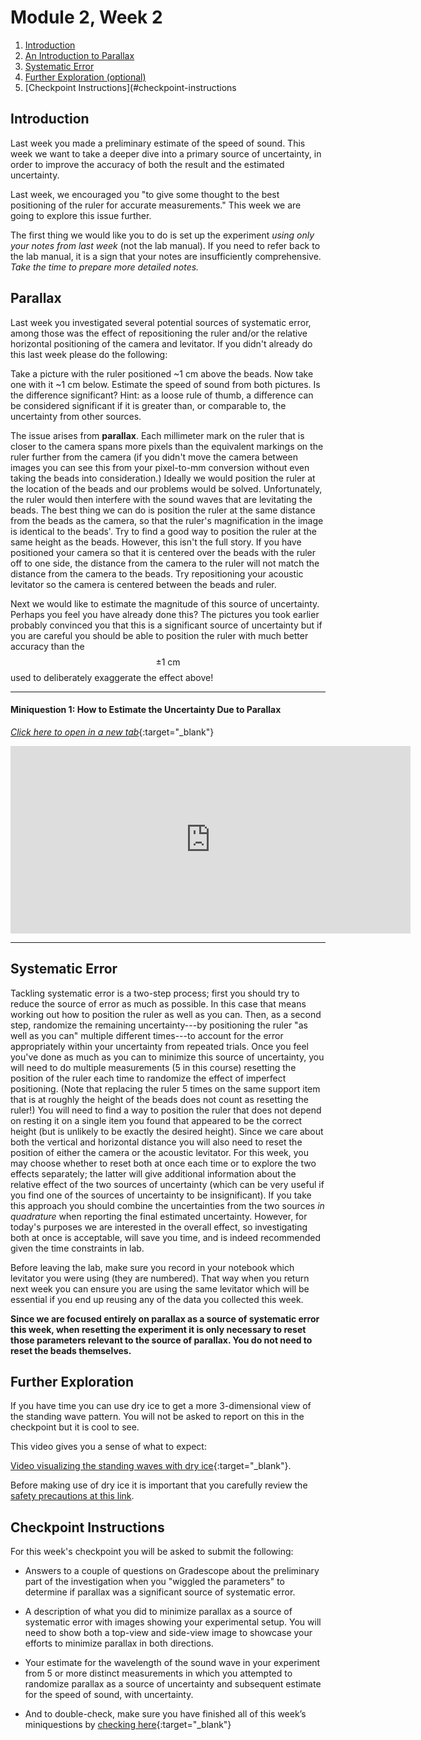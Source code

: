# Module 2, Week 2

1. [Introduction](#introduction)
2. [An Introduction to Parallax](#parallax)
3. [Systematic Error](#systematic-error)
4. [Further Exploration (optional)](#further-exploration)
5. [Checkpoint Instructions](#checkpoint-instructions


## Introduction

Last week you made a preliminary estimate of the speed of sound.  This week we want to take a deeper dive into a primary source of uncertainty, in order to improve the accuracy of both the result and the estimated uncertainty.

Last week, we encouraged you "to give some thought to the best positioning of the ruler for accurate measurements." This week we are going to explore this issue further.

The first thing we would like you to do is set up the experiment *using only your notes from last week* (not the lab manual). If you need to refer back to the lab manual, it is a sign that your notes are insufficiently comprehensive. *Take the time to prepare more detailed notes.*

## Parallax

<!--Take a picture with the ruler positioned ~1 cm above the beads. Now take one with it ~1 cm below. Estimate the speed of sound from both pictures. Is the difference significant? Hint: as a loose rule of thumb, a difference can be considered significant if it is greater than, or comparable to, the uncertainty from other sources. How does the difference between these two values compare with your uncertainty from last week?-->

Last week you investigated several potential sources of systematic error, among those was the effect of repositioning the ruler and/or the relative horizontal positioning of the camera and levitator. If you didn't already do this last week please do the following:

Take a picture with the ruler positioned ~1 cm above the beads. Now take one with it ~1 cm below. Estimate the speed of sound from both pictures. Is the difference significant? Hint: as a loose rule of thumb, a difference can be considered significant if it is greater than, or comparable to, the uncertainty from other sources.

The issue arises from **parallax**. Each millimeter mark on the ruler that is closer to the camera spans more pixels than the equivalent markings on the ruler further from the camera (if you didn't move the camera between images you can see this from your pixel-to-mm conversion without even taking the beads into consideration.) Ideally we would position the ruler at the location of the beads and our problems would be solved. Unfortunately, the ruler would then interfere with the sound waves that are levitating the beads. The best thing we can do is position the ruler at the same distance from the beads as the camera, so that the ruler's magnification in the image is identical to the beads'. Try to find a good way to position the ruler at the same height as the beads. However, this isn't the full story. If you have positioned your camera so that it is centered over the beads with the ruler off to one side, the distance from the camera to the ruler will not match the distance from the camera to the beads. Try repositioning your acoustic levitator so the camera is centered between the beads and ruler.

Next we would like to estimate the magnitude of this source of uncertainty. Perhaps you feel you have already done this? The pictures you took earlier probably convinced you that this is a significant source of uncertainty but if you are careful you should be able to position the ruler with much better accuracy than the $$\pm1~\mathrm{cm}$$ used to deliberately exaggerate the effect above!

--------------
#### Miniquestion 1: How to Estimate the Uncertainty Due to Parallax
[*Click here to open in a new tab*](https://forms.gle/h4SgcPH2tbY65phx9){:target="_blank"}

<iframe src="https://docs.google.com/forms/d/e/1FAIpQLSfKgoZe1wKD3fN_Nqbs8JqZWxWyjyj8BLcHk5gzpmsyjvRbUg/viewform?embedded=true" width="640" height="300" frameborder="0" marginheight="0" marginwidth="0">Loading…
</iframe>


--------------------


## Systematic Error

Tackling systematic error is a two-step process; first you should try to reduce the source of error as much as possible. In this case that means working out how to position the ruler as well as you can. Then, as a second step, randomize the remaining uncertainty---by positioning the ruler "as well as you can" multiple different times---to account for the error appropriately within your uncertainty from repeated trials. Once you feel you've done as much as you can to minimize this source of uncertainty, you will need to do multiple measurements (5 in this course) resetting the position of the ruler each time to randomize the effect of imperfect positioning. (Note that replacing the ruler 5 times on the same support item that is at roughly the height of the beads does not count as resetting the ruler!) You will need to find a way to position the ruler that does not depend on resting it on a single item you found that appeared to be the correct height (but is unlikely to be exactly the desired height). Since we care about both the vertical and horizontal distance you will also need to reset the position of either the camera or the acoustic levitator. For this week, you may choose whether to reset both at once each time or to explore the two effects separately; the latter will give additional information about the relative effect of the two sources of uncertainty (which can be very useful if you find one of the sources of uncertainty to be insignificant). If you take this approach you should combine the uncertainties from the two sources *in quadrature* when reporting the final estimated uncertainty. However, for today's purposes we are interested in the overall effect, so investigating both at once is acceptable, will save you time, and is indeed recommended given the time constraints in lab.

Before leaving the lab, make sure you record in your notebook which levitator you were using (they are numbered). That way when you return next week you can ensure you are using the same levitator which will be essential if you end up reusing any of the data you collected this week.

**Since we are focused entirely on parallax as a source of systematic error this week, when resetting the experiment it is only necessary to reset those parameters relevant to the source of parallax. You do not need to reset the beads themselves.**

## Further Exploration
If you have time you can use dry ice to get a more 3-dimensional view of the standing wave pattern. You will not be asked to report on this in the checkpoint but it is cool to see. 

This video gives you a sense of what to expect:

[Video visualizing the standing waves with dry ice](https://drive.google.com/file/d/1kAjwFzc-ttmeFJRHg-QpZAd9PzZduhc3/view?usp=sharing){:target="_blank"}.

Before making use of dry ice it is important that you carefully review the [safety precautions at this link](dry-ice-safety).


## Checkpoint Instructions

For this week's checkpoint you will be asked to submit the following:

+ Answers to a couple of questions on Gradescope about the preliminary part of the investigation when you "wiggled the parameters" to determine if parallax was a significant source of systematic error.

+ A description of what you did to minimize parallax as a source of systematic error with images showing your experimental setup. You will need to show both a top-view and side-view image to showcase your efforts to minimize parallax in both directions.

+ Your estimate for the wavelength of the sound wave in your experiment from 5 or more distinct measurements in which you attempted to randomize parallax as a source of uncertainty and subsequent estimate for the speed of sound, with uncertainty.

+ And to double-check, make sure you have finished all of this week’s miniquestions by [checking here](mini-questions#week-2){:target="_blank"}
